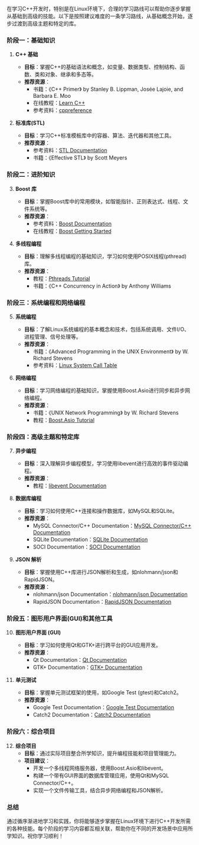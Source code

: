 在学习C++开发时，特别是在Linux环境下，合理的学习路线可以帮助你逐步掌握从基础到高级的技能。以下是按照建议难度的一条学习路线，从基础概念开始，逐步过渡到高级主题和特定的库。


### 阶段一：基础知识

1. **C++ 基础**
   - **目标**：掌握C++的基础语法和概念，如变量、数据类型、控制结构、函数、类和对象、继承和多态等。
   - **推荐资源**：
     - 书籍：《C++ Primer》 by Stanley B. Lippman, Josée Lajoie, and Barbara E. Moo
     - 在线教程：[Learn C++](https://www.learncpp.com/)
     - 参考资料：[cppreference](https://en.cppreference.com/w/)

2. **标准库(STL)**
   - **目标**：学习C++标准模板库中的容器、算法、迭代器和其他工具。
   - **推荐资源**：
     - 参考资料：[STL Documentation](https://en.cppreference.com/w/cpp/container)
     - 书籍：《Effective STL》 by Scott Meyers

### 阶段二：进阶知识

3. **Boost 库**
   - **目标**：掌握Boost库中的常用模块，如智能指针、正则表达式、线程、文件系统等。
   - **推荐资源**：
     - 参考资料：[Boost Documentation](https://www.boost.org/doc/libs/)
     - 在线教程：[Boost Getting Started](https://www.boost.org/doc/libs/1_81_0/more/getting_started/index.html)

4. **多线程编程**
   - **目标**：理解多线程编程的基础知识，学习如何使用POSIX线程(pthread)库。
   - **推荐资源**：
     - 教程：[Pthreads Tutorial](https://computing.llnl.gov/tutorials/pthreads/)
     - 书籍：《C++ Concurrency in Action》 by Anthony Williams

### 阶段三：系统编程和网络编程

5. **系统编程**
   - **目标**：了解Linux系统编程的基本概念和技术，包括系统调用、文件I/O、进程管理、信号处理等。
   - **推荐资源**：
     - 书籍：《Advanced Programming in the UNIX Environment》 by W. Richard Stevens
     - 参考资料：[Linux System Call Table](https://man7.org/linux/man-pages/dir_section_2.html)

6. **网络编程**
   - **目标**：学习网络编程的基础知识，掌握使用Boost.Asio进行同步和异步网络编程。
   - **推荐资源**：
     - 书籍：《UNIX Network Programming》 by W. Richard Stevens
     - 教程：[Boost.Asio Tutorial](https://www.boost.org/doc/libs/release/doc/html/boost_asio/tutorial.html)

### 阶段四：高级主题和特定库

7. **异步编程**
   - **目标**：深入理解异步编程模型，学习使用libevent进行高效的事件驱动编程。
   - **推荐资源**：
     - 教程：[libevent Documentation](http://libevent.org/)

8. **数据库编程**
   - **目标**：学习如何使用C++连接和操作数据库，如MySQL和SQLite。
   - **推荐资源**：
     - MySQL Connector/C++ Documentation：[MySQL Connector/C++ Documentation](https://dev.mysql.com/doc/connector-cpp/8.0/en/)
     - SQLite Documentation：[SQLite Documentation](https://www.sqlite.org/docs.html)
     - SOCI Documentation：[SOCI Documentation](https://github.com/SOCI/soci)

9. **JSON 解析**
   - **目标**：掌握使用C++库进行JSON解析和生成，如nlohmann/json和RapidJSON。
   - **推荐资源**：
     - nlohmann/json Documentation：[nlohmann/json Documentation](https://github.com/nlohmann/json)
     - RapidJSON Documentation：[RapidJSON Documentation](http://rapidjson.org/)

### 阶段五：图形用户界面(GUI)和其他工具

10. **图形用户界面 (GUI)**
    - **目标**：学习如何使用Qt和GTK+进行跨平台的GUI应用开发。
    - **推荐资源**：
      - Qt Documentation：[Qt Documentation](https://doc.qt.io/)
      - GTK+ Documentation：[GTK+ Documentation](https://www.gtk.org/docs/)

11. **单元测试**
    - **目标**：掌握单元测试框架的使用，如Google Test (gtest)和Catch2。
    - **推荐资源**：
      - Google Test Documentation：[Google Test Documentation](https://google.github.io/googletest/)
      - Catch2 Documentation：[Catch2 Documentation](https://github.com/catchorg/Catch2)

### 阶段六：综合项目

12. **综合项目**
    - **目标**：通过实际项目整合所学知识，提升编程技能和项目管理能力。
    - **项目建议**：
      - 开发一个多线程网络服务器，使用Boost.Asio和libevent。
      - 构建一个带有GUI界面的数据库管理应用，使用Qt和MySQL Connector/C++。
      - 实现一个文件传输工具，结合异步网络编程和JSON解析。

### 总结

通过循序渐进地学习和实践，你将能够逐步掌握在Linux环境下进行C++开发所需的各种技能。每个阶段的学习内容都互相关联，帮助你在不同的开发场景中应用所学知识。祝你学习顺利！
